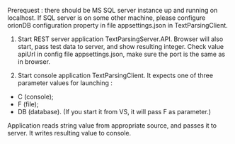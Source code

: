 Prerequest : there should be MS SQL server instance up and running on localhost. If SQL server is on some other machine,
please configure orionDB configuration property in file appsettings.json in TextParsingClient.

1. Start REST server application TextParsingServer.API. Browser will also start, pass test data to server, and show resulting integer.
Check value apiUrl in config file appsettings.json, make sure the port is the same as in browser.

2. Start console application TextParsingClient. It expects one of three parameter values for launching :
- C (console);
- F (file);
- DB (database).
(If you start it from VS, it will pass F as parameter.)

Application reads string value from appropriate source, and passes it to server. It writes resulting value to console.
